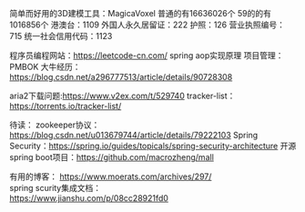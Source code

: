 
简单而好用的3D建模工具：MagicaVoxel 
普通的有16636026个
59的的有1016856个
港澳台：1109
外国人永久居留证：222
护照：126
营业执照编号：715
统一社会信用代码：1123

程序员编程网站：https://leetcode-cn.com/
spring aop实现原理
项目管理：PMBOK
大牛经历：https://blog.csdn.net/a296777513/article/details/90728308

aria2下载问题:https://www.v2ex.com/t/529740
tracker-list：https://torrents.io/tracker-list/

待读：
zookeeper协议：https://blog.csdn.net/u013679744/article/details/79222103
Spring Security：https://spring.io/guides/topicals/spring-security-architecture
开源spring boot项目：https://github.com/macrozheng/mall

有用的博客：
https://www.moerats.com/archives/297/  
spring scurity集成文档：  
https://www.jianshu.com/p/08cc28921fd0